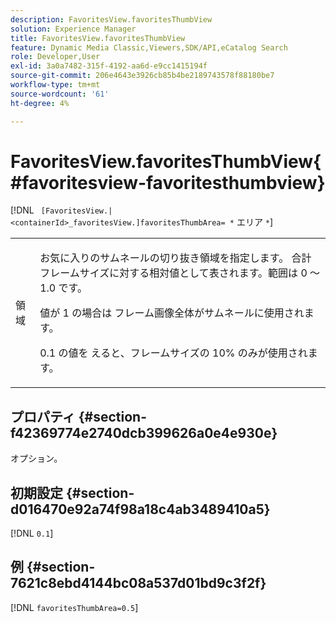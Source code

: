 ```yaml
---
description: FavoritesView.favoritesThumbView
solution: Experience Manager
title: FavoritesView.favoritesThumbView
feature: Dynamic Media Classic,Viewers,SDK/API,eCatalog Search
role: Developer,User
exl-id: 3a0a7482-315f-4192-aa6d-e9cc1415194f
source-git-commit: 206e4643e3926cb85b4be2189743578f88180be7
workflow-type: tm+mt
source-wordcount: '61'
ht-degree: 4%

---
```


# FavoritesView.favoritesThumbView{#favoritesview-favoritesthumbview}

[!DNL ` [FavoritesView.|<containerId>_favoritesView.]favoritesThumbArea= *` エリア `*`]

<table id="table_2B109D2F91E64B5382B31921C3780FA5"> 
 <tbody> 
  <tr> 
   <td colname="col1"> <p><span class="codeph"><span class="varname"> 領域 </span></span> </p> </td> 
   <td colname="col2"> <p> お気に入りのサムネールの切り抜き領域を指定します。 合計フレームサイズに対する相対値として表されます。範囲は <span class="codeph">0 </span> ～ <span class="codeph"> 1.0 </span> です。 </p> <p>値が <span class="codeph">1 の場合は </span> フレーム画像全体がサムネールに使用されます。 </p> <p>0.1</span> の値を <span class="codeph"> えると、フレームサイズの 10% のみが使用されます。 </p> </td> 
  </tr> 
 </tbody> 
</table>

## プロパティ {#section-f42369774e2740dcb399626a0e4e930e}

オプション。

## 初期設定 {#section-d016470e92a74f98a18c4ab3489410a5}

[!DNL `0.1`]

## 例 {#section-7621c8ebd4144bc08a537d01bd9c3f2f}

[!DNL `favoritesThumbArea=0.5`]
